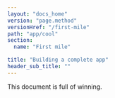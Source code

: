 ```yaml
---
layout: "docs_home"
version: "page.method"
versionHref: "/first-mile"
path: "app/cool"
section:
  name: "First mile"

title: "Building a complete app"
header_sub_title: ""
---
```


This document is full of winning.